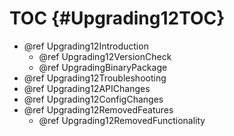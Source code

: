 TOC {#Upgrading12TOC}
=====================

- @ref Upgrading12Introduction
  - @ref Upgrading12VersionCheck
  - @ref UpgradingBinaryPackage
- @ref Upgrading12Troubleshooting
- @ref Upgrading12APIChanges
- @ref Upgrading12ConfigChanges
- @ref Upgrading12RemovedFeatures
  - @ref Upgrading12RemovedFunctionality
